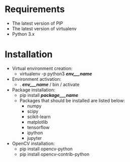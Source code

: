 # Requirements

* The latest version of PIP
* The latest version of virtualenv
* Python 3.x

# Installation

* Virtual environment creation:
	- virtualenv -p python3 **_env___name_**
* Environment activation:
	- . **_env___name_** / bin / activate
* Package installation:
	- pip install **_package___name_**
	* Packages that should be installed are listed below:
		- numpy
		- scipy
		- scikit-learn
		- matplotlib
		- tensorflow
		- ipython
		- jupyter
* OpenCV installation:
	- pip install opencv-python
	- pip install opencv-contrib-python
